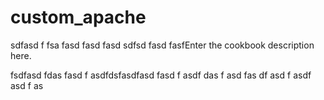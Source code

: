 # custom_apache

sdfasd f fsa fasd fasd fasd sdfsd fasd fasfEnter the cookbook description here.

fsdfasd
fdas
fasd
f
asdfdsfasdfasd
fasd
f
asdf
das
f
asd
fas
df
asd
f
asdf
asd
f
as
